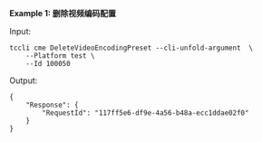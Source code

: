**Example 1: 删除视频编码配置**



Input: 

```
tccli cme DeleteVideoEncodingPreset --cli-unfold-argument  \
    --Platform test \
    --Id 100050
```

Output: 
```
{
    "Response": {
        "RequestId": "117ff5e6-df9e-4a56-b48a-ecc1ddae02f0"
    }
}
```

